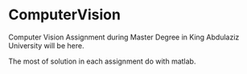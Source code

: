 # ComputerVision
Computer Vision Assignment during Master Degree in King Abdulaziz University will be here.

The most of solution in each assignment do with matlab.
